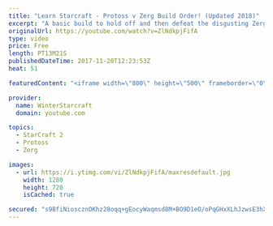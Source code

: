 ```yaml
---
title: "Learn Starcraft - Protoss v Zerg Build Order! (Updated 2018)"
excerpt: "A basic build to hold off and then defeat the disgusting Zerg! Meant for lower level players who have little direction, not for high level players looking for the dankest meta :) -- Watch live at https://www.twitch.tv/wintergaming"
originalUrl: https://youtube.com/watch?v=ZlNdkpjFifA
type: video
price: Free
length: PT13M21S
publishedDateTime: 2017-11-20T12:23:53Z
heat: 51

featuredContent: "<iframe width=\"800\" height=\"500\" frameborder=\"0\" src=\"https://www.youtube.com/embed/ZlNdkpjFifA\" allow=\"accelerometer; autoplay; encrypted-media; gyroscope; picture-in-picture\" allowfullscreen></iframe>"

provider:
  name: WinterStarcraft
  domain: youtube.com

topics:
  - StarCraft 2
  - Protoss
  - Zerg

images:
  - url: https://i.ytimg.com/vi/ZlNdkpjFifA/maxresdefault.jpg
    width: 1280
    height: 720
    isCached: true

secured: "s9BfiNioscznOKhz28oqq+gEocyWaqmsd8M+BO9D1eO/oPqGHxXLhJzwsE3hXLhl5KFrxWvsE5ofIj7Xn2ZGO/Hj8nKw2HmkIAAt4/saA2F4HtYeJ0FBT0WMZiqCeyIfi9gOzKRKUqy0coLVWa6Jr0o0JalueQE2xIbVDwRXqFHAtqwYj681TT8eeLwZ6BA1JM0f6tBD6k9hNI9pKspVHBrHSW+XDg6unC+GYc85bAF6r0cG2zXbx/OqTPF67KkfcE8rLTTpIYjPtrF9pI1RYOyQ0H/XE4f04tK+cdhT8b2qhUDxZHqdvUOhjarIg3mfKMuI6kzNYZjTHjr5LckLeG/ZobwizphbYObwwT4nVirmBg273nUoPiwFD1wKxp1M54OOtQ31rFwOVdmoKlVhN3dFb8lbv18jzgSMMDvrYOs=;PQGf+68/tuK+43/KFYigeQ=="
---
```


